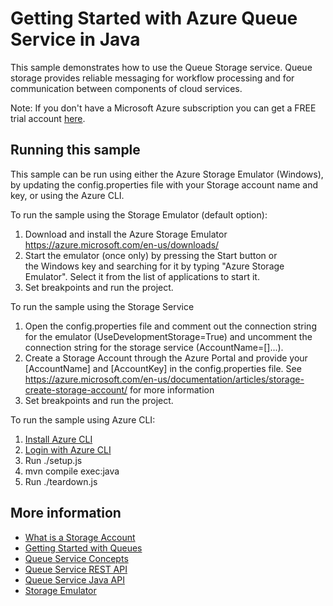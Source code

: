 ﻿---
services: storage
platforms: java
author: mjeelanimsft
---

# Getting Started with Azure Queue Service in Java

This sample demonstrates how to use the Queue Storage service. Queue storage provides reliable messaging for workflow processing and for communication between components of cloud services.

Note: If you don't have a Microsoft Azure subscription you can get a FREE trial account [here](http://go.microsoft.com/fwlink/?LinkId=330212).

## Running this sample

This sample can be run using either the Azure Storage Emulator (Windows), by updating the config.properties file with your Storage account name and key, or using the Azure CLI.

To run the sample using the Storage Emulator (default option):

1. Download and install the Azure Storage Emulator https://azure.microsoft.com/en-us/downloads/ 
2. Start the emulator (once only) by pressing the Start button or the Windows key and searching for it by typing "Azure Storage Emulator". Select it from the list of applications to start it.
3. Set breakpoints and run the project. 

To run the sample using the Storage Service

1. Open the config.properties file and comment out the connection string for the emulator (UseDevelopmentStorage=True) and uncomment the connection string for the storage service (AccountName=[]...).
2. Create a Storage Account through the Azure Portal and provide your [AccountName] and [AccountKey] in the config.properties file. See https://azure.microsoft.com/en-us/documentation/articles/storage-create-storage-account/ for more information
3. Set breakpoints and run the project. 

To run the sample using Azure CLI:

1. [Install Azure CLI](https://azure.microsoft.com/en-us/documentation/articles/xplat-cli-install/)
2. [Login with Azure CLI](https://azure.microsoft.com/en-us/documentation/articles/xplat-cli-connect/)
3. Run ./setup.js
4. mvn compile exec:java
5. Run ./teardown.js

## More information
- [What is a Storage Account](http://azure.microsoft.com/en-us/documentation/articles/storage-whatis-account/)
- [Getting Started with Queues](https://azure.microsoft.com/en-us/documentation/articles/storage-java-how-to-use-queue-storage/)
- [Queue Service Concepts](https://msdn.microsoft.com/library/azure/dd179353.aspx)
- [Queue Service REST API](https://msdn.microsoft.com/library/azure/dd179363.aspx)
- [Queue Service Java API](http://azure.github.io/azure-storage-java/)
- [Storage Emulator](http://msdn.microsoft.com/en-us/library/azure/hh403989.aspx)
